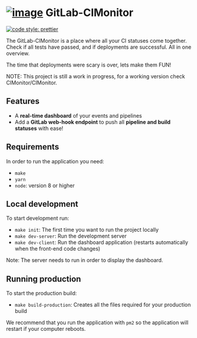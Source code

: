 # [![image](https://avatars2.githubusercontent.com/u/18479455?s=60&v=4)](https://cimonitor.readthedocs.io) GitLab-CIMonitor

[![code style: prettier](https://img.shields.io/badge/code_style-prettier-ff69b4.svg)](https://github.com/prettier/prettier)

The GitLab-CIMonitor is a place where all your CI statuses come together. Check if all tests have passed, and if
deployments are successful. All in one overview.

The time that deployments were scary is over, lets make them FUN!

NOTE: This project is still a work in progress, for a working version check CIMonitor/CIMonitor.

## Features

-   A **real-time dashboard** of your events and pipelines
-   Add a **GitLab web-hook endpoint** to push all **pipeline and build statuses** with ease!

## Requirements

In order to run the application you need:

-   `make`
-   `yarn`
-   `node`: version 8 or higher

## Local development

To start development run:

-   `make init`: The first time you want to run the project locally
-   `make dev-server`: Run the development server
-   `make dev-client`: Run the dashboard application (restarts automatically when the front-end code changes)

Note: The server needs to run in order to display the dashboard.

## Running production

To start the production build:

-   `make build-production`: Creates all the files required for your production build

We recommend that you run the application with `pm2` so the application will restart if your computer reboots.
